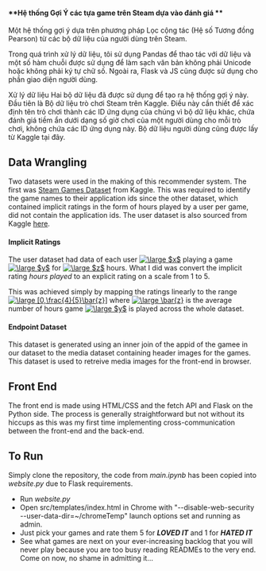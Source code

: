 #### **Hệ thống Gợi Ý các tựa game trên Steam dựa vào đánh giá **

Một hệ thống gợi ý dựa trên phương pháp Lọc cộng tác (Hệ số Tương đồng Pearson) từ các bộ dữ liệu của người dùng trên Steam.

Trong quá trình xử lý dữ liệu, tôi sử dụng Pandas để thao tác với dữ liệu và một số hàm chuỗi được sử dụng để làm sạch văn bản không phải Unicode hoặc không phải ký tự chữ số. Ngoài ra, Flask và JS cũng được sử dụng cho phần giao diện người dùng.

Xử lý dữ liệu
Hai bộ dữ liệu đã được sử dụng để tạo ra hệ thống gợi ý này. Đầu tiên là Bộ dữ liệu trò chơi Steam trên Kaggle. Điều này cần thiết để xác định tên trò chơi thành các ID ứng dụng của chúng vì bộ dữ liệu khác, chứa đánh giá tiềm ẩn dưới dạng số giờ chơi của một người dùng cho mỗi trò chơi, không chứa các ID ứng dụng này. Bộ dữ liệu người dùng cũng được lấy từ Kaggle tại đây.

## **Data Wrangling**

Two datasets were used in the making of this recommender system. The first was [Steam Games Dataset](https://www.kaggle.com/nikdavis/steam-store-games) from Kaggle. This was required to identify the game names to their application ids since the other dataset, which contained implicit ratings in the form of hours played by a user per game, did not contain the application ids. The user dataset is also sourced from Kaggle [here](https://www.kaggle.com/tamber/steam-video-games).

#### **Implicit Ratings**

The user dataset had data of each user <a href="https://www.codecogs.com/eqnedit.php?latex=\inline&space;\large&space;$x$" target="_blank"><img src="https://latex.codecogs.com/svg.latex?\inline&space;\large&space;$x$" title="\large $x$" /></a> playing a game <a href="https://www.codecogs.com/eqnedit.php?latex=\inline&space;\large&space;$y$" target="_blank"><img src="https://latex.codecogs.com/svg.latex?\inline&space;\large&space;$y$" title="\large $y$" /></a> for <a href="https://www.codecogs.com/eqnedit.php?latex=\inline&space;\large&space;$z$" target="_blank"><img src="https://latex.codecogs.com/svg.latex?\inline&space;\large&space;$z$" title="\large $z$" /></a> hours. What I did was convert the implicit rating _hours played_ to an explicit rating on a scale from 1 to 5.

This was achieved simply by mapping the ratings linearly to the range <a href="https://www.codecogs.com/eqnedit.php?latex=\inline&space;\large&space;[0,\frac{4}{5}\bar{z}]" target="_blank"><img src="https://latex.codecogs.com/svg.latex?\inline&space;\large&space;[0,\frac{4}{5}\bar{z}]" title="\large [0,\frac{4}{5}\bar{z}]" /></a> where <a href="https://www.codecogs.com/eqnedit.php?latex=\inline&space;\large&space;\bar{z}" target="_blank"><img src="https://latex.codecogs.com/svg.latex?\inline&space;\large&space;\bar{z}" title="\large \bar{z}" /></a> is the average number of hours game <a href="https://www.codecogs.com/eqnedit.php?latex=\inline&space;\large&space;$y$" target="_blank"><img src="https://latex.codecogs.com/svg.latex?\inline&space;\large&space;$y$" title="\large $y$" /></a> is played across the whole dataset.

#### **Endpoint Dataset**

This dataset is generated using an inner join of the appid of the gamee in our dataset to the media dataset containing header images for the games. This dataset is used to retreive media images for the front-end in browser.

## **Front End**

The front end is made using HTML/CSS and the fetch API and Flask on the Python side. The process is generally straightforward but not without its hiccups as this was my first time implementing cross-communication between the front-end and the back-end.

## To Run

Simply clone the repository, the code from _main.ipynb_ has been copied into _website.py_ due to Flask requirements.

- Run _website.py_
- Open src/templates/index.html in Chrome with "--disable-web-security --user-data-dir=~/chromeTemp" launch options set and running as admin.
- Just pick your games and rate them 5 for _**LOVED IT**_ and 1 for **_HATED IT_**
- See what games are next on your ever-increasing backlog that you will never play because you are too busy reading READMEs to the very end. Come on now, no shame in admitting it...

